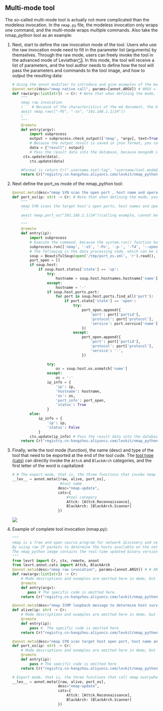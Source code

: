 

## Multi-mode tool

The so-called multi-mode tool is actually not more complicated than the modeless invocation. In the `nmap.py` file, the modeless invocation only wraps one command, and the multi-mode wraps multiple commands.
Also take the nmap_python tool as an example:

1. Next, start to define the raw invocation mode of the tool. Users who use the raw invocation mode need to fill in the parameter list (arguments) by themselves. Through the raw mode, users can freely invoke the tool in the advanced mode of Leviathan[^3](https://github.com/talentsec/lev_doc/blob/main/14.%20FAQ-en.md#why-should-i-define-a-raw-mode-in-the-tool). In this mode, the tool will receive a list of parameters, and the tool author needs to define how the tool will pass the parameters and commands to the tool image, and how to output the resulting data:

   ```python
   # Using the annot modifier to introduce and give examples of the mode and params (parameters). The parameters passed in in the raw mode are the list of native commands, that is, annot.ARGV.
   @annot.meta(desc="nmap native call", params=[annot.ARGV]) # ARGV = annot.Param("argv", "command line arguments")
   def raw(argv:list[str]) -> Cr: # Note that when defining the mode, you need to specify the parameter type of each parameter, such as a here is a list (array)
       """
       nmap raw invocation
       \``` # Because of the characteristics of the md document, the backslash is added here, which is not required in the actual code.
       await nmap.raw(["-PE", "-sn", "192.168.1.1/24"])
       \```
       """
       @remote
       def entry(argv):
           import subprocess
           output = subprocess.check_output(['nmap', *argv], text=True)
           # Because the output result is saved in json format, you can use python's json library to open the .json file in the tool container and read the data.
           data = {"result": output}
           # Pass the result data into the database, because mongodb is used for storage, the data passed into the mongodb database must be of dictionary type
        ctx.update(data).
           ctx.update(data)
   
       #Format is return Cr(".username.tool:tag", "username/tool.mode@version", entry=entry(argv))
       return Cr("registry.cn-hangzhou.aliyuncs.com/levkit/nmap_python:v1.0", "szczecin/nmap_python.raw@1.0", entry=entry(argv), host=True)
   ```



2. Next define the port_os mode of the nmap_python tool:

   ~~~python
   @annot.meta(desc="nmap SYN scan the open port , host name and operating system of target host ", params=[annot.Param("ip", "target ip or ip segment to scan", holder="192.168. 1.1/24")])
   def port_os(ip: str) -> Cr: # Note that when defining the mode, you need to specify the parameter type of each parameter, such as ip here is str (string)
       """
       nmap SYN scans the target host's open ports, host names and operating systems (mode description, cannot be omitted)
       ```
       await nmap.port_os("192.168.1.1/24")(calling example, cannot be omitted)
       ```
       """
       @remote
       def entry(ip):
           import subprocess
           # Execute the command, because the system.run() function has the risk of injection, so use the subprocess.run() method here
           subprocess.run(['nmap', '-sS', '-Pn', '-p-', '-T4', '--open', '-O', '-oX', '/tmp/port_os.xml', ip])
           # The following is the data processing code, which can be ignored
           soup = BeautifulSoup(open('/tmp/port_os.xml', 'r').read(), 'html.parser')
           port_open = []
           if soup.host:
               if soup.host.status['state'] == 'up':
                   try:
                       hostname = soup.host.hostnames.hostname['name']
                   except:
                       hostname = '-'
                   if soup.host.ports.port:
                       for port in soup.host.ports.find_all('port'):
                           if port.state['state'] == 'open':
                               try:
                                   port_open.append({
                                       'port': port['portid'],
                                       'protocol': port['protocol'],
                                       'service': port.service['name'],
                                   })
                               except:
                                   port_open.append({
                                       'port': port['portid'],
                                       'protocol': port['protocol'],
                                       'service': '-',
                                   })
                   
                   try:
                       os = soup.host.os.osmatch['name']
                   except:
                       os = '-'
                   ip_info = {
                       'ip': ip,
                       'hostname': hostname,
                       'os': os,
                       'port_info': port_open,
                       'status': True
                   }
           else:
               ip_info = {
                   'ip': ip,
                   'status': False
               }
           ctx.update(ip_info) # Pass the result data into the database, because the data passed into the mongodb database must be of dictionary type using mongodb storage
       return Cr("registry.cn-hangzhou.aliyuncs.com/levkit/nmap_python:v1.0", "szczecin/nmap_python.port_os@1.0", entry=entry(ip), host=True)
   ~~~

3. Finally, write the tool mode (function), the name (desc) and type of the tool that need to be exported at the end of the tool code. The [tool type (cats)](https://github.com/talentsec/lev_doc/blob/main/14.%20FAQ-en.md#appendix-list-of-tool-classifications-in-chinese-and-english) can directly invoke the `Attck` and `BlackArch` categories, and the first letter of the word is capitalized:

   ```python
   # # The export mode, that is, the three functions that invoke nmap above, will appear in the position of the tool details, as shown in the following figure:
   __lev__ = annot.meta([raw, alive, port_os],
                         #tool name
                        desc="nmap-update",
                        cats={
                            #tool category
                            Attck: [Attck.Reconnaissance],
                            BlackArch: [BlackArch.Scanner]
                        })
   ```

   ![](https://levimg.s3.cn-northwest-1.amazonaws.com.cn/x/9924e064-9ea4-478c-93f7-d2aae2513c09.JPEG)

4. Example of complete tool invocation (nmap.py):

   ```python
   """
   nmap is a free and open source program for network discovery and security auditing, used for tasks such as network scanning, service upgrade plan management, and host or service uptime monitoring,
   By using raw IP packets to determine the hosts available on the network, the services provided by those hosts (application name and version), the operating system information they are running on, the type of packet filter/firewall, etc.
   The nmap_python image contains the real-time updated binary version of nmap, and is equipped with a python environment to update the nmap-os-db file in real time.
   """
   from levrt import Cr, ctx, remote, annot
   from levrt.annot.cats import Attck, BlackArch
   @annot.meta(desc="nmap raw invocation", params=[annot.ARGV]) # # ARGV = annot.Param("argv", "command line arguments")2
   def raw(argv:list[str]) -> Cr:
       # Mode descriptions and examples are omitted here in demo, but cannot be omitted in actual code.
       @remote
       def entry(argv):
          pass # The specific code is omitted here.
       return Cr("registry.cn-hangzhou.aliyuncs.com/levkit/nmap_python:v1.0", "szczecin/nmap_python.raw@1.0", entry=entry(argv), host=True)
   
   @annot.meta(desc="nmap ICMP loopback message to determine host surviva", params=[annot.Param("ip", "target ip or ip segment to scan", holder="192.168.1.1/24")])
   def alive(ip: str) -> Cr:
       # Mode descriptions and examples are omitted here in demo, but cannot be omitted in actual code
       @remote
       def entry(ip):
           pass #  The specific code is omitted here
       return Cr("registry.cn-hangzhou.aliyuncs.com/levkit/nmap_python:v1.0", "szczecin/nmap_python.alive@1.0", entry=entry(ip), host=True)
   
   @annot.meta(desc="nmap SYN scan target host open port, host name and operating system", params=[annot.Param("ip", "target ip or ip segment to scan", holder="192.168.1.1/24")])
   def port_os(ip: str) -> Cr:
       # Mode descriptions and examples are omitted here in demo, but cannot be omitted in actual code
       @remote
       def entry(ip):
           pass # The specific code is omitted here
       return Cr("registry.cn-hangzhou.aliyuncs.com/levkit/nmap_python:v1.0", "szczecin/nmap_python.port_os@1.0", entry=entry(ip), host=True)
   
   # Export mode, that is, the three functions that call nmap everywhere above, will appear in the position of the tool details
   __lev__ = annot.meta([raw, alive, port_os],
                        desc="nmap-update",
                        cats={
                            Attck: [Attck.Reconnaissance],
                            BlackArch: [BlackArch.Scanner]
                        })
   ```


